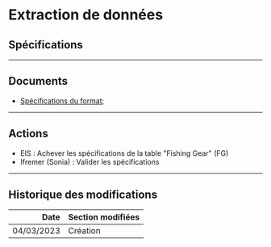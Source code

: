 # Extraction de données
## Spécifications

---
## Documents

- [Spécifications du format](/projects/apase/spe/extraction-format.md);

---
## Actions

- EIS : Achever les spécifications de la table "Fishing Gear" (FG) 
- Ifremer (Sonia) : Valider les spécifications

---
## Historique des modifications

|       Date | Section modifiées                                                  |
|-----------:|--------------------------------------------------------------------|
| 04/03/2023 | Création                                                           |
